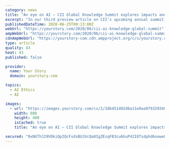```yaml
---
category: news
title: "An eye on AI – CII Global Knowledge Summit explores impacts and strategies for the Age of the Algorithm"
excerpt: "In our third preview article on CII’s upcoming annual summit, we share insights on AI frameworks, impacts, and ethics."
publishedDateTime: 2020-06-25T09:13:00Z
webUrl: "https://yourstory.com/2020/06/cii-ai-knowledge-global-summit"
ampWebUrl: "https://yourstory.com/2020/06/cii-ai-knowledge-global-summit/amp"
cdnAmpWebUrl: "https://yourstory-com.cdn.ampproject.org/c/s/yourstory.com/2020/06/cii-ai-knowledge-global-summit/amp"
type: article
quality: 43
heat: 43
published: false

provider:
  name: Your Story
  domain: yourstory.com

topics:
  - AI Ethics
  - AI

images:
  - url: "https://images.yourstory.com/cs/2/28b451402d6a11e9aa979329348d4c3e/Robotics2-1593073208193.png?fm=png&auto=format"
    width: 800
    height: 400
    isCached: true
    title: "An eye on AI – CII Global Knowledge Summit explores impacts and strategies for the Age of the Algorithm"

secured: "0xNGThJ29VOkiQpIQcFsdsBUJUcQa8IgZEsqFB3cu6GuP42I8Tsdphd6ooweGmXP2GOcHvQyMAKDBTnD2K746VEvGK84gSLzqthByHvL38h5IFgvRLp9deREByPv2U8BtXWaN2aaqp1dPqHA9xVIcPZVKr6KJZC2IzY3OLfYcLJhf2l5oS5rqeFJs1ETA1vVnVxLrGLoY9HwXXP4g1JyhCqFF5GCL1PxOwaF+LcNy3cWTjEKfO+ms+tg718psmMmJgZAFXSrIdauwh352M25yMqx3R0tCvAhmVRost+GyX4oqPCqwv7HvN1pmvpGYmWEH4IxttslBgLzCvt7OTIf7w==;KN+TC7EizSqUjELgVgT85g=="
---
```


